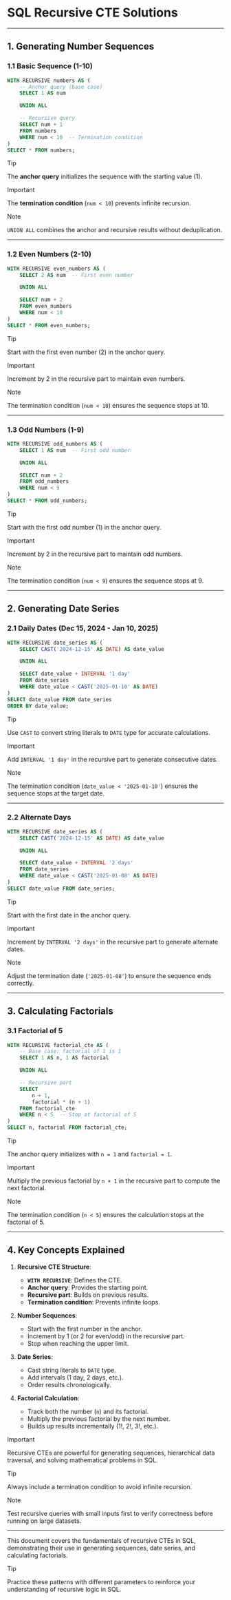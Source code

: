 # SQL Recursive CTE Solutions  

---

## 1. **Generating Number Sequences**  

### 1.1 **Basic Sequence (1-10)**  
```sql
WITH RECURSIVE numbers AS (
    -- Anchor query (base case)
    SELECT 1 AS num

    UNION ALL

    -- Recursive query
    SELECT num + 1
    FROM numbers
    WHERE num < 10  -- Termination condition
)
SELECT * FROM numbers;
```  

> [!TIP]  
> The **anchor query** initializes the sequence with the starting value (1).  

> [!IMPORTANT]  
> The **termination condition** (`num < 10`) prevents infinite recursion.  

> [!NOTE]  
> `UNION ALL` combines the anchor and recursive results without deduplication.  

---

### 1.2 **Even Numbers (2-10)**  
```sql
WITH RECURSIVE even_numbers AS (
    SELECT 2 AS num  -- First even number

    UNION ALL

    SELECT num + 2
    FROM even_numbers
    WHERE num < 10
)
SELECT * FROM even_numbers;
```  

> [!TIP]  
> Start with the first even number (2) in the anchor query.  

> [!IMPORTANT]  
> Increment by 2 in the recursive part to maintain even numbers.  

> [!NOTE]  
> The termination condition (`num < 10`) ensures the sequence stops at 10.  

---

### 1.3 **Odd Numbers (1-9)**  
```sql
WITH RECURSIVE odd_numbers AS (
    SELECT 1 AS num  -- First odd number

    UNION ALL

    SELECT num + 2
    FROM odd_numbers
    WHERE num < 9
)
SELECT * FROM odd_numbers;
```  

> [!TIP]  
> Start with the first odd number (1) in the anchor query.  

> [!IMPORTANT]  
> Increment by 2 in the recursive part to maintain odd numbers.  

> [!NOTE]  
> The termination condition (`num < 9`) ensures the sequence stops at 9.  

---

## 2. **Generating Date Series**  

### 2.1 **Daily Dates (Dec 15, 2024 - Jan 10, 2025)**  
```sql
WITH RECURSIVE date_series AS (
    SELECT CAST('2024-12-15' AS DATE) AS date_value

    UNION ALL

    SELECT date_value + INTERVAL '1 day'
    FROM date_series
    WHERE date_value < CAST('2025-01-10' AS DATE)
)
SELECT date_value FROM date_series
ORDER BY date_value;
```  

> [!TIP]  
> Use `CAST` to convert string literals to `DATE` type for accurate calculations.  

> [!IMPORTANT]  
> Add `INTERVAL '1 day'` in the recursive part to generate consecutive dates.  

> [!NOTE]  
> The termination condition (`date_value < '2025-01-10'`) ensures the sequence stops at the target date.  

---

### 2.2 **Alternate Days**  
```sql
WITH RECURSIVE date_series AS (
    SELECT CAST('2024-12-15' AS DATE) AS date_value

    UNION ALL

    SELECT date_value + INTERVAL '2 days'
    FROM date_series
    WHERE date_value < CAST('2025-01-08' AS DATE)
)
SELECT date_value FROM date_series;
```  

> [!TIP]  
> Start with the first date in the anchor query.  

> [!IMPORTANT]  
> Increment by `INTERVAL '2 days'` in the recursive part to generate alternate dates.  

> [!NOTE]  
> Adjust the termination date (`'2025-01-08'`) to ensure the sequence ends correctly.  

---

## 3. **Calculating Factorials**  

### 3.1 **Factorial of 5**  
```sql
WITH RECURSIVE factorial_cte AS (
    -- Base case: factorial of 1 is 1
    SELECT 1 AS n, 1 AS factorial

    UNION ALL

    -- Recursive part
    SELECT
        n + 1,
        factorial * (n + 1)
    FROM factorial_cte
    WHERE n < 5  -- Stop at factorial of 5
)
SELECT n, factorial FROM factorial_cte;
```  

> [!TIP]  
> The anchor query initializes with `n = 1` and `factorial = 1`.  

> [!IMPORTANT]  
> Multiply the previous factorial by `n + 1` in the recursive part to compute the next factorial.  

> [!NOTE]  
> The termination condition (`n < 5`) ensures the calculation stops at the factorial of 5.  

---

## 4. **Key Concepts Explained**  

1. **Recursive CTE Structure**:  
    - **`WITH RECURSIVE`**: Defines the CTE.  
    - **Anchor query**: Provides the starting point.  
    - **Recursive part**: Builds on previous results.  
    - **Termination condition**: Prevents infinite loops.  

2. **Number Sequences**:  
    - Start with the first number in the anchor.  
    - Increment by 1 (or 2 for even/odd) in the recursive part.  
    - Stop when reaching the upper limit.  

3. **Date Series**:  
    - Cast string literals to `DATE` type.  
    - Add intervals (1 day, 2 days, etc.).  
    - Order results chronologically.  

4. **Factorial Calculation**:  
    - Track both the number (`n`) and its factorial.  
    - Multiply the previous factorial by the next number.  
    - Builds up results incrementally (1!, 2!, 3!, etc.).  

> [!IMPORTANT]  
> Recursive CTEs are powerful for generating sequences, hierarchical data traversal, and solving mathematical problems in SQL.  

> [!TIP]  
> Always include a termination condition to avoid infinite recursion.  

> [!NOTE]  
> Test recursive queries with small inputs first to verify correctness before running on large datasets.  

--- 

This document covers the fundamentals of recursive CTEs in SQL, demonstrating their use in generating sequences, date series, and calculating factorials.  

> [!TIP]  
> Practice these patterns with different parameters to reinforce your understanding of recursive logic in SQL.  
